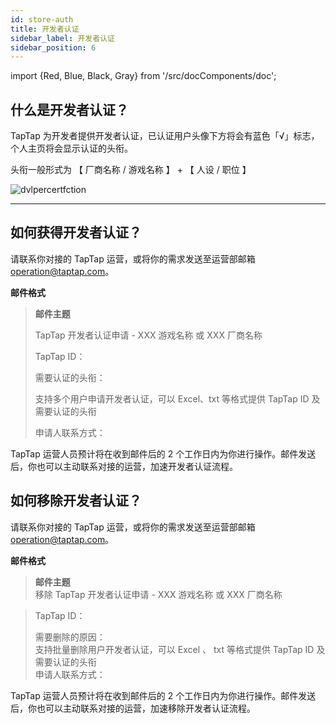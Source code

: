 ```yaml
---
id: store-auth
title: 开发者认证
sidebar_label: 开发者认证
sidebar_position: 6
---
```


import {Red, Blue, Black, Gray} from '/src/docComponents/doc';

## 什么是开发者认证？

TapTap 为开发者提供开发者认证，已认证用户头像下方将会有蓝色「<Blue>√</Blue>」标志，个人主页将会显示认证的头衔。

头衔一般形式为 【 厂商名称 / 游戏名称 】 + 【 人设 / 职位 】

![dvlpercertfction](https://img.tapimg.com/market/images/aaaf15b877a671336748684549ee93a4.png)

---

## 如何获得开发者认证？

请联系你对接的 TapTap 运营，或将你的需求发送至运营部邮箱 [operation@taptap.com](mailto:operation@taptap.com)。

**邮件格式**

> **邮件主题**
>
> TapTap 开发者认证申请 - XXX 游戏名称 或 XXX 厂商名称
>
> TapTap ID：
>
> 需要认证的头衔：
>
> <Gray>支持多个用户申请开发者认证，可以 Excel、txt 等格式提供 TapTap ID 及需要认证的头衔</Gray>​
>
> 申请人联系方式：

TapTap 运营人员预计将在收到邮件后的 2 个工作日内为你进行操作。邮件发送后，你也可以主动联系对接的运营，加速开发者认证流程。

## 如何移除开发者认证？

请联系你对接的 TapTap 运营，或将你的需求发送至运营部邮箱 [operation@taptap.com](mailto:operation@taptap.com)。

**邮件格式**

> **邮件主题**  
> 移除 TapTap 开发者认证申请 - XXX 游戏名称 或 XXX 厂商名称

> TapTap ID：
>
> 需要删除的原因：  
> <Gray>支持批量删除用户开发者认证，可以 Excel 、 txt 等格式提供 TapTap ID 及需要认证的头衔 ​</Gray>  
> 申请人联系方式：

TapTap 运营人员预计将在收到邮件后的 2 个工作日内为你进行操作。邮件发送后，你也可以主动联系对接的运营，加速移除开发者认证流程。
